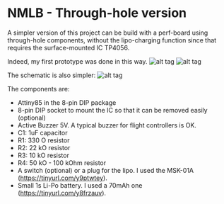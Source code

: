 # NMLB - Through-hole version


A simpler version of this project can be build with a perf-board using through-hole components, without the lipo-charging function since that requires the surface-mounted IC TP4056.

Indeed, my first prototype was done in this way.
![alt tag](../master/NMLB_noCH_top.jpg)
![alt tag](../master/NMLB_noCH_bottom.jpg)

The schematic is also simpler:
![alt tag](../master/Schematic_NMLB_noCH-V.1.0.png)


The components are:

- Attiny85 in the 8-pin DIP package
- 8-pin DIP socket to mount the IC so that it can be removed easily (optional)
- Active Buzzer 5V. A typical buzzer for flight controllers is OK.
- C1: 1uF capacitor
- R1: 330 O resistor
- R2: 22 kO resistor
- R3: 10 kO resistor
- R4: 50 kO - 100 kOhm resistor
- A switch (optional) or a plug for the lipo. I used the MSK-01A (https://tinyurl.com/y9ptwtey).
- Small 1s Li-Po battery. I used a 70mAh one (https://tinyurl.com/y8frzauv).


